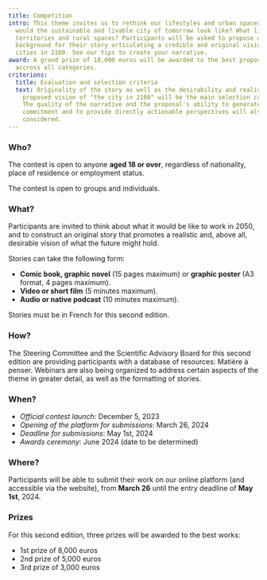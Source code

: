 ```yaml
---
title: Competition
intro: This theme invites us to rethink our lifestyles and urban spaces. What
  would the sustainable and livable city of tomorrow look like? What links to
  territories and rural spaces? Participants will be asked to propose a
  background for their story articulating a credible and original vision of
  cities in 2100. See our tips to create your narrative.
award: A grand prize of 10,000 euros will be awarded to the best proposal
  accross all categories.
criterions:
  title: Evaluation and selection criteria
  text: Originality of the story as well as the desirability and realism of the
    proposed vision of "the city in 2100" will be the main selection criteria.
    The quality of the narrative and the proposal's ability to generate
    commitment and to provide directly actionable perspectives will also be
    considered.
---
```

### Who?

The contest is open to anyone **aged 18 or over**, regardless of nationality, place of residence or employment status.

The contest is open to groups and individuals.

### What?

Participants are invited to think about what it would be like to work in 2050, and to construct an original story that promotes a realistic and, above all, desirable vision of what the future might hold.

Stories can take the following form:

* **Comic book, graphic novel** (15 pages maximum) or **graphic poster** (A3 format, 4 pages maximum).
* **Video or short film** (5 minutes maximum).
* **Audio or native podcast** (10 minutes maximum).

Stories must be in French for this second edition.

### How?

The Steering Committee and the Scientific Advisory Board for this second edition are providing participants with a database of resources: Matière à penser. Webinars are also being organized to address certain aspects of the theme in greater detail, as well as the formatting of stories.

### When?

* *Official contest launch*: December 5, 2023
* *Opening of the platform for submissions*: March 26, 2024
* *Deadline for submissions*: May 1st, 2024
* *Awards ceremony*: June 2024 (date to be determined)

### Where?

Participants will be able to submit their work on our online platform (and accessible via the website), from **March 26** until the entry deadline of **May 1st**, 2024.

### Prizes

For this second edition, three prizes will be awarded to the best works:

* 1st prize of 8,000 euros
* 2nd prize of 5,000 euros
* 3rd prize of 3,000 euros
